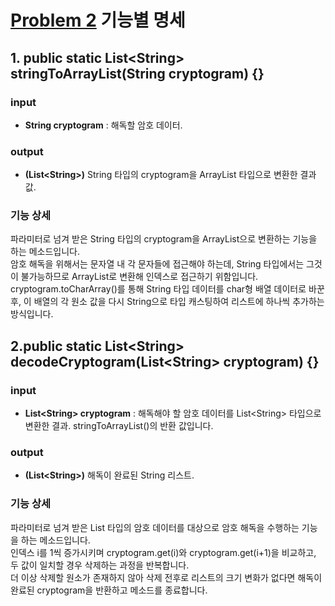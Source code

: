 # [Problem 2](https://www.notion.so/2-2ca70805a4bb4db28d9bd48a7666f387) 기능별 명세

## 1. public static List<String\> stringToArrayList(String cryptogram) {}
### input
- **String cryptogram** : 해독할 암호 데이터.

### output
- **(List<String\>)** String 타입의 cryptogram을 ArrayList 타입으로 변환한 결과 값.

### 기능 상세
파라미터로 넘겨 받은 String 타입의 cryptogram을 ArrayList<String>으로 변환하는 기능을 하는 메소드입니다.<br/>
암호 해독을 위해서는 문자열 내 각 문자들에 접근해야 하는데, String 타입에서는 그것이 불가능하므로 ArrayList로 변환해 인덱스로 접근하기 위함입니다.<br/>
cryptogram.toCharArray()를 통해 String 타입 데이터를 char형 배열 데이터로 바꾼 후, 이 배열의 각 원소 값을 다시 String으로 타입 캐스팅하여 리스트에 하나씩 추가하는 방식입니다.

## 2.public static List<String\> decodeCryptogram(List<String\> cryptogram) {}
### input
- **List<String\> cryptogram** : 해독해야 할 암호 데이터를 List<String\> 타입으로 변환한 결과. stringToArrayList()의 반환 값입니다.

### output
- **(List<String\>)** 해독이 완료된 String 리스트.

### 기능 상세
파라미터로 넘겨 받은 List<String> 타입의 암호 데이터를 대상으로 암호 해독을 수행하는 기능을 하는 메소드입니다.</br>
인덱스 i를 1씩 증가시키며 cryptogram.get(i)와 cryptogram.get(i+1)을 비교하고, 두 값이 일치할 경우 삭제하는 과정을 반복합니다.</br>
더 이상 삭제할 원소가 존재하지 않아 삭제 전후로 리스트의 크기 변화가 없다면 해독이 완료된 cryptogram을 반환하고 메소드를 종료합니다.